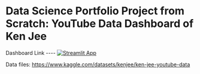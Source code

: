 # Data Science Portfolio Project from Scratch:   YouTube Data Dashboard of Ken Jee
Dashboard Link ---- [![Streamlit App](https://static.streamlit.io/badges/streamlit_badge_black_white.svg)](https://share.streamlit.io/shruagarwal/streamlit-dashboard-demo/main/Dashboard.py)

Data files: https://www.kaggle.com/datasets/kenjee/ken-jee-youtube-data
